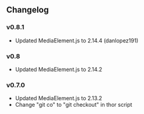 ## Changelog

### v0.8.1

- Updated MediaElement.js to 2.14.4 (danlopez191)

### v0.8

- Updated MediaElement.js to 2.14.2

### v0.7.0

- Updated MediaElement.js to 2.13.2
- Change "git co" to "git checkout" in thor script
